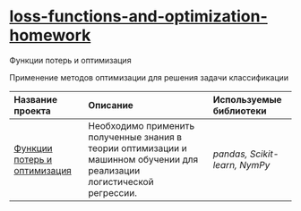 # [loss-functions-and-optimization-homework](https://github.com/pzuboff/loss-functions-and-optimization-homework/blob/main/)<br/>
Функции потерь и оптимизация

Применение методов оптимизации для решения задачи классификации

| Название проекта | Описание | Используемые библиотеки | 
| :---------------------- | :---------------------- | :---------------------- |
| [Функции потерь и оптимизация](https://github.com/pzuboff/loss-functions-and-optimization-homework/blob/main/loss-functions-and-optimization-homework.ipynb) | Необходимо применить полученные знания в теории оптимизации и машинном обучении для реализации логистической регрессии. | *pandas, Scikit-learn, NymPy* |
